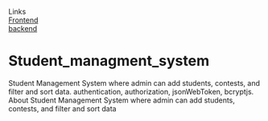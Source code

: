 Links
</br>
<a href="https://students-mng-rohanpatel.vercel.app/" target="_blank" >Frontend</a>
</br>
<a href="https://ssmgmntsystm.herokuapp.com/" target="_blank" >backend</a>


# Student_managment_system
Student Management System where admin can add students, contests, and filter and sort data. authentication, authorization, jsonWebToken, bcryptjs.
About
Student Management System where admin can add students, contests, and filter and sort data
